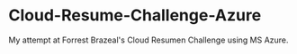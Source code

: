 # Cloud-Resume-Challenge-Azure
My attempt at Forrest Brazeal's Cloud Resumen Challenge using MS Azure.
